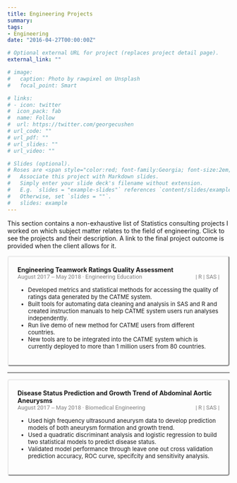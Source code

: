 ```yaml
---
title: Engineering Projects
summary:     
tags:  
- Engineering  
date: "2016-04-27T00:00:00Z"

# Optional external URL for project (replaces project detail page).
external_link: ""

# image:
#   caption: Photo by rawpixel on Unsplash
#   focal_point: Smart

# links:
# - icon: twitter
#  icon_pack: fab
#  name: Follow
#  url: https://twitter.com/georgecushen
# url_code: ""
# url_pdf: ""
# url_slides: ""
# url_video: ""

# Slides (optional).
# Roses are <span style="color:red; font-family:Georgia; font-size:2em;">red.</span>
#   Associate this project with Markdown slides.
#   Simply enter your slide deck's filename without extension.
#   E.g. `slides = "example-slides"` references `content/slides/example-slides.md`.
#   Otherwise, set `slides = ""`.
#   slides: example
---
```

This section contains a non-exhaustive list of Statistics consulting projects I worked on which subject matter relates to the field of engineering. Click to see the projects and their description. A link to the final project outcome is provided when the client allows for it.

 <!DOCTYPE html>
<html lang="en">
  <head>
  <style>
      /* The . with the boxed represents that it is a class */
      .boxed {
        border-style: outset;  
        border-radius: 5px;
        padding: 20px 20px 20px 20px;
        margin-right: 0px;
      }
   
  </style>
  </head>
  <body>
    <div class="boxed">
      <span style="font-weight: bold;">Engineering Teamwork Ratings Quality Assessment</span>  
    <br><span style="color:grey; font-family:roboto; font-size:13px;">August 2017 -- May 2018 &#183 Engineering Education</span> <span style="color:grey; font-family:roboto; font-size:13px;float:right;"> | R | SAS |</span>
      <ul>
      <span style="font-size:13px;">
      <li>Developed metrics and statistical methods for accessing the quality of ratings data generated by the CATME system.</li>   
      <li>Built tools for automating data cleaning and analysis in SAS and R and created instruction manuals to help CATME system users run analyses independently.</li>   
      <li> Run live demo of new method for CATME users from different countries.</li>   
      <li> New tools are to be integrated into the CATME system which is currently deployed to more than 1 million users from 80 countries.</li>  
      </span>  
      </ul>
    </div>
  <hr>
   <div class="boxed">
    <span style="font-weight: bold;">Disease Status Prediction and Growth Trend of Abdominal Aortic Aneurysms</span>  
    <br><span style="color:grey; font-family:roboto; font-size:13px;">August 2017 -- May 2018 &#183 Biomedical Engineering</span> <span style="color:grey; font-family:roboto; font-size:13px;float:right;"> | R | SAS |</span>
    <ul>
    <span style="font-size:13px;">
      <li> Used high frequency ultrasound aneurysm data to develop prediction models of both aneurysm formation and growth trend.</li>
      <li> Used a quadratic discriminant analysis and logistic regression to build two statistical models to predict disease status.</li>
      <li> Validated model performance through leave one out cross validation prediction accuracy, ROC curve, specifcity and sensitivity analysis.</li>
      </span>  
      </ul>
     </div>
  </body>
</html>  

